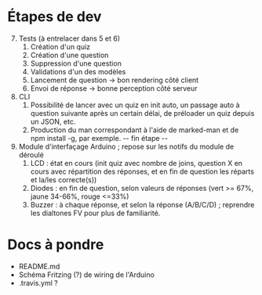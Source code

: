 Étapes de dev
=============

  7. Tests (à entrelacer dans 5 et 6)
      1. Création d'un quiz
      2. Création d'une question
      3. Suppression d'une question
      4. Validations d'un des modèles
      5. Lancement de question -> bon rendering côté client
      6. Envoi de réponse -> bonne perception côté serveur
  8. CLI
      1. Possibilité de lancer avec un quiz en init auto, un passage auto à question suivante après un certain délai, de préloader un quiz depuis un JSON, etc.
      2. Production du man correspondant à l'aide de marked-man et de npm install -g, par exemple.
      -- fin étape --
  9. Module d'interfaçage Arduino ; repose sur les notifs du module de déroulé
      1. LCD : état en cours (init quiz avec nombre de joins, question X en cours avec répartition des réponses, et en fin de question les réparts et la/les correcte(s))
      2. Diodes : en fin de question, selon valeurs de réponses (vert >= 67%, jaune 34-66%, rouge <=33%)
      3. Buzzer : à chaque réponse, et selon la réponse (A/B/C/D) ; reprendre les dialtones FV pour plus de familiarité.

Docs à pondre
=============

  * README.md
  * Schéma Fritzing (?) de wiring de l'Arduino
  * .travis.yml ?
